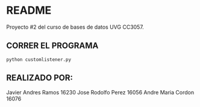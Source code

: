 # README

Proyecto #2 del curso de bases de datos UVG CC3057.

## CORRER EL PROGRAMA

```
python customlistener.py

```

## REALIZADO POR:

Javier Andres Ramos 16230
Jose Rodolfo Perez 16056
Andre Maria Cordon 16076
